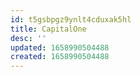 ```yaml
---
id: t5gsbpgz9ynlt4cduxak5hl
title: CapitalOne
desc: ''
updated: 1658990504488
created: 1658990504488
---
```

